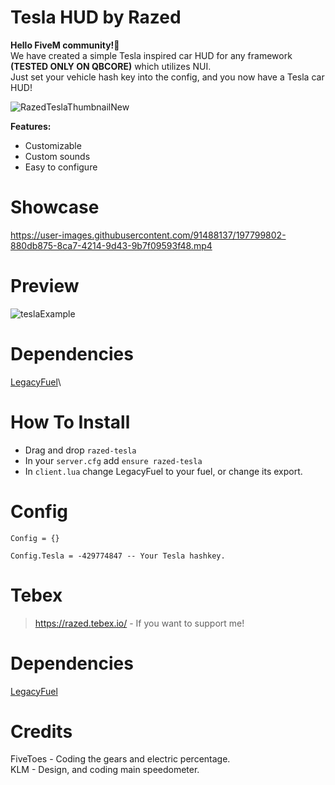 # Tesla HUD by Razed
**Hello FiveM community!👋**\
We have created a simple Tesla inspired car HUD for any framework **(TESTED ONLY ON QBCORE)** which utilizes NUI.\
Just set your vehicle hash key into the config, and you now have a Tesla car HUD!

![RazedTeslaThumbnailNew](https://user-images.githubusercontent.com/91488137/197804626-d002a7be-5c90-4380-ad03-7c7fe507d9d4.png)

**Features:**

* Customizable
* Custom sounds
* Easy to configure


# Showcase
https://user-images.githubusercontent.com/91488137/197799802-880db875-8ca7-4214-9d43-9b7f09593f48.mp4

# Preview
![teslaExample](https://user-images.githubusercontent.com/91488137/197805932-0820c565-78d9-4765-8d40-73596f0ffadc.png)

# Dependencies
[LegacyFuel](https://github.com/InZidiuZ/LegacyFuel)\

# How To Install
* Drag and drop `razed-tesla`
* In your `server.cfg` add `ensure razed-tesla`
* In  `client.lua` change LegacyFuel to your fuel, or change its export.


# Config
```
Config = {}

Config.Tesla = -429774847 -- Your Tesla hashkey.
```

# Tebex
> https://razed.tebex.io/ - If you want to support me!

# Dependencies
[LegacyFuel](https://github.com/InZidiuZ/LegacyFuel)

# Credits
FiveToes - Coding the gears and electric percentage.\
KLM - Design, and coding main speedometer.
